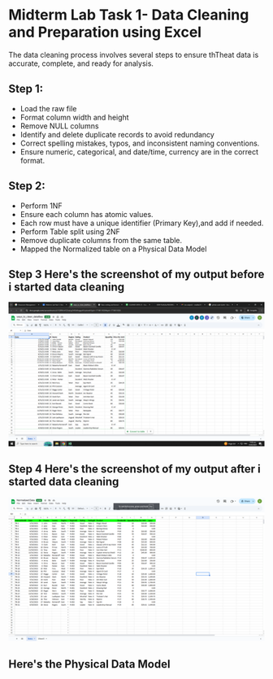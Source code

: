 # Midterm Lab Task 1- Data Cleaning and Preparation using Excel
The data cleaning process involves several steps to ensure thTheat data is accurate, complete, and ready for analysis.
## Step 1: 
- Load the raw file
- Format column width and height
- Remove NULL columns
- Identify and delete duplicate records to avoid redundancy
- Correct spelling mistakes, typos, and inconsistent naming conventions.
- Ensure numeric, categorical, and date/time, currency are in the correct format.

## Step 2:
- Perform 1NF
- Ensure each column has atomic values.
- Each row must have a unique identifier (Primary Key),and add if needed.
- Perform Table split using 2NF
- Remove duplicate columns from the same table.
- Mapped the Normalized table on a Physical Data Model

## Step 3 Here's the screenshot of my output before i started data cleaning
![image alt](https://github.com/Vmallari24-Hub/EDM-Portfolio/blob/dbcc42f502803611e1bd8280750c4760652b6623/IMAGE/Screenshot%20(3).png)

## Step 4 Here's the screenshot of my output after i started data cleaning
![image alt](https://github.com/Vmallari24-Hub/EDM-Portfolio/blob/95ee2322111349501f23c93a11d7b963f9512b98/IMAGE/Cleaned%20and%20Normalized.png)

## Here's the Physical Data Model
